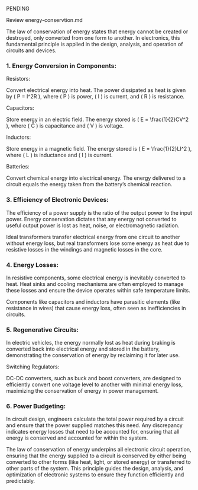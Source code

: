 PENDING

Review energy-conservtion.md

The law of conservation of energy states that energy cannot be created or destroyed, only converted from one form to another. In electronics, this fundamental principle is applied in the design, analysis, and operation of circuits and devices.

### 1. Energy Conversion in Components:

Resistors:

Convert electrical energy into heat. The power dissipated as heat is given by \( P = I^2R \), where \( P \) is power, \( I \) is current, and \( R \) is resistance.

Capacitors:

Store energy in an electric field. The energy stored is \( E = \frac{1}{2}CV^2 \), where \( C \) is capacitance and \( V \) is voltage.

Inductors:

Store energy in a magnetic field. The energy stored is \( E = \frac{1}{2}LI^2 \), where \( L \) is inductance and \( I \) is current.

Batteries:

Convert chemical energy into electrical energy. The energy delivered to a circuit equals the energy taken from the battery’s chemical reaction.

### 3. Efficiency of Electronic Devices:

The efficiency of a power supply is the ratio of the output power to the input power. Energy conservation dictates that any energy not converted to useful output power is lost as heat, noise, or electromagnetic radiation.

Ideal transformers transfer electrical energy from one circuit to another without energy loss, but real transformers lose some energy as heat due to resistive losses in the windings and magnetic losses in the core.

### 4. Energy Losses:

In resistive components, some electrical energy is inevitably converted to heat. Heat sinks and cooling mechanisms are often employed to manage these losses and ensure the device operates within safe temperature limits.

Components like capacitors and inductors have parasitic elements (like resistance in wires) that cause energy loss, often seen as inefficiencies in circuits.

### 5. Regenerative Circuits:

In electric vehicles, the energy normally lost as heat during braking is converted back into electrical energy and stored in the battery, demonstrating the conservation of energy by reclaiming it for later use.

Switching Regulators:

DC-DC converters, such as buck and boost converters, are designed to efficiently convert one voltage level to another with minimal energy loss, maximizing the conservation of energy in power management.

### 6. Power Budgeting:

In circuit design, engineers calculate the total power required by a circuit and ensure that the power supplied matches this need. Any discrepancy indicates energy losses that need to be accounted for, ensuring that all energy is conserved and accounted for within the system.

The law of conservation of energy underpins all electronic circuit operation, ensuring that the energy supplied to a circuit is conserved by either being converted to other forms (like heat, light, or stored energy) or transferred to other parts of the system. This principle guides the design, analysis, and optimization of electronic systems to ensure they function efficiently and predictably.
